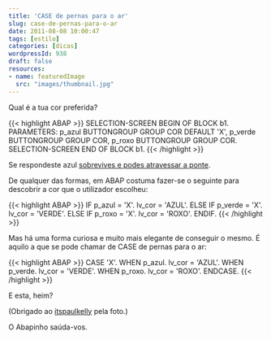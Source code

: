 ```yaml
---
title: 'CASE de pernas para o ar'
slug: case-de-pernas-para-o-ar
date: 2011-08-08 10:00:47
tags: [estilo]
categories: [dicas]
wordpressId: 938
draft: false
resources:
- name: featuredImage
  src: "images/thumbnail.jpg"
---
```

Qual é a tua cor preferida?


{{< highlight ABAP >}}
SELECTION-SCREEN BEGIN OF BLOCK b1.
PARAMETERS: p_azul BUTTONGROUP GROUP COR DEFAULT 'X',
            p_verde BUTTONGROUP GROUP COR,
            p_roxo BUTTONGROUP GROUP COR.
SELECTION-SCREEN END OF BLOCK b1.
{{< /highlight >}}

Se respondeste azul [sobrevives e podes atravessar a ponte][1].

De qualquer das formas, em ABAP costuma fazer-se o seguinte para descobrir a cor que o utilizador escolheu:


{{< highlight ABAP >}}
IF p_azul = 'X'.
  lv_cor = 'AZUL'.
ELSE IF p_verde = 'X'.
  lv_cor = 'VERDE'.
ELSE IF p_roxo = 'X'.
  lv_cor = 'ROXO'.
ENDIF.
{{< /highlight >}}

Mas há uma forma curiosa e muito mais elegante de conseguir o mesmo. É aquilo a que se pode chamar de CASE de pernas para o ar:


{{< highlight ABAP >}}
CASE 'X'.
  WHEN p_azul.
    lv_cor = 'AZUL'.
  WHEN p_verde.
    lv_cor = 'VERDE'.
  WHEN p_roxo.
    lv_cor = 'ROXO'.
ENDCASE.
{{< /highlight >}}

E esta, heim?

(Obrigado ao [itspaulkelly][2] pela foto.)

O Abapinho saúda-vos.

   [1]: http://www.youtube.com/watch?v=wTuojHso3YA
   [2]: http://www.flickr.com/photos/itspaulkelly/3366424586/
